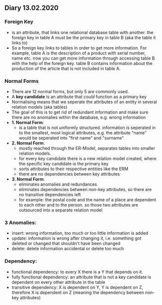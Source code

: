 ## Diary 13.02.2020

### Foreign Key
* is an attribute, that links one relational database table with another. the foreign key in table A must be the primary key in table B (aka the table it links to)
* So a foreign key links to tables in order to get more information. For example, table A is the description of a product with serial number, name etc. now you can get more information through accessing table B with the help of the foreign key. table B contains information about the production of the article that is not included in table A.

### Normal Forms

* There are 12 normal forms, but only 5 are commonly used. 
* A **key candidate** is an attribute that *could* function as a primary key
* Normalising means that we seperate the attributes of an entity in several relation models (aka tables)
* The goal of this is to get rid of redundant information and make sure there are no anomalies within the database, e.g. wrong information
* **1. Normal Form**: 
  * is a table that is not uniformly structured. information is seperated in to the smallest, most logical attributes, e.g. the attribute "name" would be seperated into "first name" and "surname"
* **2. Normal Form**: 
  * mostly reached through the ER-Model, separates tables into smaller relation models. 
  * for every key candidate there is a new relation model created, where the specific key candidate is the primary key
  * sorts attributes to their respective entities like the ERM
  * there are no dependencies between key attributes
* **3. Normal Form**: 
  * eliminates anomalies and redundances
  * eliminates dependencies between non-key attributes, so there are no transitive dependencies left
  * for example: the postal code and the name of a place are dependent to each other and to the person. so those two attributes are outsourced into a separate relation model
 

### 3 Anomalies:
   * insert: wrong information, too much or too little information is added 
   * update: information is wrong after changing it, i.e. something got deleted or changed that shouldn't have been changed
   * delete: delete information accidental or delete too much

### Dependency:
 *  functional dependency: to every X there is a Y that depends on it.
 *  fully functional dependency: an attribute that is not a key candidate is dependent on every other attribute in the table
 *  transitive dependency: X is dependent on Y, Y is dependent on Z, therefore X is dependent on Z (meaning the dependency between non-key attributes)

